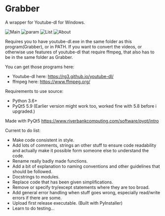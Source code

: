 # Grabber
A wrapper for Youtube-dl for Windows. 

![Main](https://i.imgur.com/ArcscSv.png) ![param](https://i.imgur.com/FHcXryA.png) ![List](https://i.imgur.com/hTRe9f7.png) ![About](https://i.imgur.com/bTuJHDr.png)

Requires you to have youtube-dl.exe in the same folder as this program(Grabber), or in PATH. 
If you want to convert the videos, or otherwise use features of youtube-dl that require ffmpeg,
that also has to be in the same folder as Grabber. 

You can get those programs here:
* Youtube-dl here: https://rg3.github.io/youtube-dl/
* ffmpeg here: https://www.ffmpeg.org/

Requirements to use source:

* Python 3.6+ 
* PyQt5 5.9 (Earlier version might work too, worked fine with 5.8 before i upgraded.) 

Made with PyQt5 https://www.riverbankcomputing.com/software/pyqt/intro


Current to do list: 

* Make code consistent in style.
* Add lots of comments, strings an other stuff to ensure code readability and actually make it possible form someone else to understand the code.
* Rename really badly made functions. 
* Add a bit of explanation to naming conventions and other guidelines that should be followed.
* Docstrings to modules.
* Replace code that has been given simplifications. 
* Remove or specify try/except statements where they are too broad.
* Add general error handling when stuff goes wrong, especially read/write errors if there are some. 
* Upload first release executable. (Built with PyInstaller)
* Learn to do testing...

